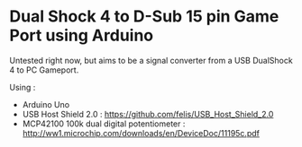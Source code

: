 # Dual Shock 4 to D-Sub 15 pin Game Port using Arduino

Untested right now, but aims to be a signal converter from a USB DualShock 4 to PC Gameport.

Using :
- Arduino Uno
- USB Host Shield 2.0 : https://github.com/felis/USB_Host_Shield_2.0
- MCP42100 100k dual digital potentiometer : http://ww1.microchip.com/downloads/en/DeviceDoc/11195c.pdf
